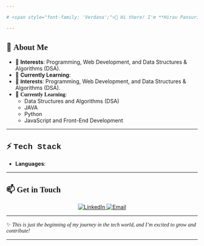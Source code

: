 ```yaml
---

# <span style="font-family: 'Verdana';">👋 Hi there! I'm **Hirav Pansuriya**</span>  

---
```


## 🌟 <span style="font-family: 'Georgia';">About Me</span>  

- 👀 **Interests**: Programming, Web Development, and Data Structures & Algorithms (DSA).  
- 🌱 **Currently Learning**:  
- 👀 <span style="font-family: 'Arial';">**Interests**:</span> Programming, Web Development, and Data Structures & Algorithms (DSA).  
- 🌱 <span style="font-family: 'Comic Sans MS';">**Currently Learning**:</span>  
  - Data Structures and Algorithms (DSA)  
  - JAVA
  - Python  
  - JavaScript and Front-End Development  

---
  
## ⚡ <span style="font-family: 'Courier New';">Tech Stack</span>  

- **Languages**:  


---

## 📫 <span style="font-family: 'Impact';">Get in Touch</span>  

<p align="center">
  <a href="https://www.linkedin.com/in/hirav-pansuriya-312b872a2/">
    <img src="https://img.shields.io/badge/LinkedIn-0077B5?style=for-the-badge&logo=linkedin&logoColor=white" alt="LinkedIn">
  </a>
  <a href="mailto:your-email@example.com">
  <a href="mailto:pansuriyahirav@gmail.com">
    <img src="https://img.shields.io/badge/Email-D14836?style=for-the-badge&logo=gmail&logoColor=white" alt="Email">
  </a>
</p>
 
---
✨ *<span style="font-family: 'Lucida Handwriting';">This is just the beginning of my journey in the tech world, and I’m excited to grow and contribute!</span>*  

---
